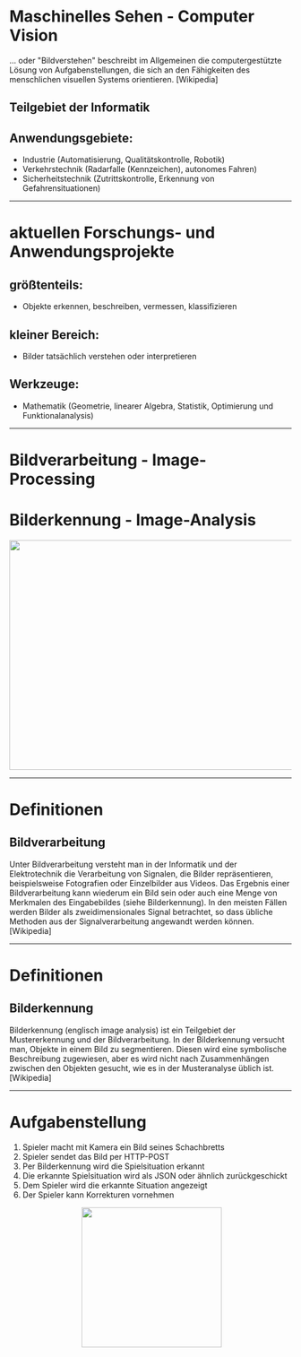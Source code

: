 # Maschinelles Sehen - Computer Vision

... oder "Bildverstehen" beschreibt im Allgemeinen die computergestützte Lösung von Aufgabenstellungen, die sich an den Fähigkeiten des menschlichen visuellen Systems orientieren. 
[Wikipedia]

## Teilgebiet der Informatik

## Anwendungsgebiete:
- Industrie (Automatisierung, Qualitätskontrolle, Robotik)
- Verkehrstechnik (Radarfalle (Kennzeichen), autonomes Fahren)
- Sicherheitstechnik (Zutrittskontrolle, Erkennung von Gefahrensituationen)

---

# aktuellen Forschungs- und Anwendungsprojekte 

## größtenteils: 
- Objekte erkennen, beschreiben, vermessen, klassifizieren

## kleiner Bereich:
- Bilder tatsächlich verstehen oder interpretieren

## Werkzeuge:
- Mathematik (Geometrie, linearer Algebra, Statistik, Optimierung und Funktionalanalysis)

---

# Bildverarbeitung - Image-Processing
# Bilderkennung - Image-Analysis

<img align="center" width="600" height="410" src="./images/titelbild.jpg">

---

# Definitionen

## Bildverarbeitung
Unter Bildverarbeitung versteht man in der Informatik und der Elektrotechnik die Verarbeitung von Signalen, die Bilder repräsentieren, beispielsweise Fotografien oder Einzelbilder aus Videos. Das Ergebnis einer Bildverarbeitung kann wiederum ein Bild sein oder auch eine Menge von Merkmalen des Eingabebildes (siehe Bilderkennung). In den meisten Fällen werden Bilder als zweidimensionales Signal betrachtet, so dass übliche Methoden aus der Signalverarbeitung angewandt werden können.
[Wikipedia]

---

# Definitionen

## Bilderkennung
Bilderkennung (englisch image analysis) ist ein Teilgebiet der Mustererkennung und der Bildverarbeitung. In der Bilderkennung versucht man, Objekte in einem Bild zu segmentieren. Diesen wird eine symbolische Beschreibung zugewiesen, aber es wird nicht nach Zusammenhängen zwischen den Objekten gesucht, wie es in der Musteranalyse üblich ist. 
[Wikipedia]

---

# Aufgabenstellung

1. Spieler macht mit Kamera ein Bild seines Schachbretts
2. Spieler sendet das Bild per HTTP-POST
3. Per Bilderkennung wird die Spielsituation erkannt
4. Die erkannte Spielsituation wird als JSON oder ähnlich zurückgeschickt
5. Dem Spieler wird die erkannte Situation angezeigt
6. Der Spieler kann Korrekturen vornehmen

<p align="center">
  <img align="center" width="250" height="250" src="./images/schachnotation.png">
</p>

